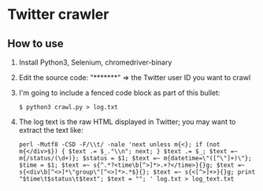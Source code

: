 # Twitter crawler

## How to use

1. Install Python3, Selenium, chromedriver-binary
1. Edit the source code: "*******" => the Twitter user ID you want to crawl
2. I'm going to include a fenced code block as part of this bullet:

    ```
    $ python3 crawl.py > log.txt 
    ```

1. The log text is the raw HTML displayed in Twitter; you may want to extract the text like:

    ```
    perl -Mutf8 -CSD -F/\\t/ -nale 'next unless m{<}; if (not m{</div>$}) { $text .= $_."\\n"; next; } $text .= $_; $text =~ m{/status/(\d+)}; $status = $1; $text =~ m{datetime=\"([^\"]+)\"}; $time = $1; $text =~ s{^.*?<time\b[^>]*>.+?</time>}{}g; $text =~ s{<div\b[^<>]*\"group\"[^<>]*>.*$}{}; $text =~ s{<[^>]+>}{}g; print "$time\t$status\t$text"; $text = ""; ' log.txt > log_text.txt
    ```
